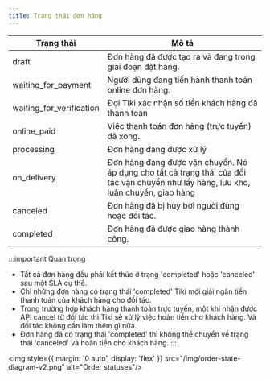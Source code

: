 ```yaml
---
title: Trạng thái đơn hàng
---
```


| Trạng thái               | Mô tả                                                                                                                                |
| ------------------------ | ------------------------------------------------------------------------------------------------------------------------------------ |
| draft                    | Đơn hàng đã được tạo ra và đang trong giai đoạn đặt hàng.                                                                            |
| waiting_for_payment      | Người dùng đang tiến hành thanh toán online đơn hàng.                                                                                |
| waiting_for_verification | Đợi Tiki xác nhận số tiền khách hàng đã thanh toán                                                                                   |
| online_paid              | Việc thanh toán đơn hàng (trực tuyến) đã xong.                                                                                       |
| processing               | Đơn hàng đang được xử lý                                                                                                             |
| on_delivery              | Đơn hàng đang được vận chuyển. Nó áp dụng cho tất cả trạng thái của đối tác vận chuyển như lấy hàng, lưu kho, luân chuyển, giao hàng |
| canceled                 | Đơn hàng đã bị hủy bời người đùng hoặc đối tác.                                                                                      |
| completed                | Đơn hàng đã được giao hàng thành công.                                                                                               |

:::important Quan trọng

- Tất cả đơn hàng đều phải kết thúc ở trạng 'completed' hoặc 'canceled' sau một SLA cụ thể.
- Chỉ những đơn hàng có trạng thái 'completed' Tiki mới giải ngân tiền thanh toán của khách hàng cho đối tác.
- Trong trường hợp khách hàng thanh toán trực tuyến, một khi nhận được API cancel từ đối tác thì Tiki sẽ xử lý việc hoàn tiền cho khách hàng. Và đối tác không cần làm thêm gì nữa.  
- Đơn hàng đã có trạng thái 'completed' thì không thể chuyển về trạng thái 'canceled' và hoàn tiền cho khách hàng.
:::


<img style={{ margin: '0 auto', display: 'flex' }} src="/img/order-state-diagram-v2.png" alt="Order statuses"/>

